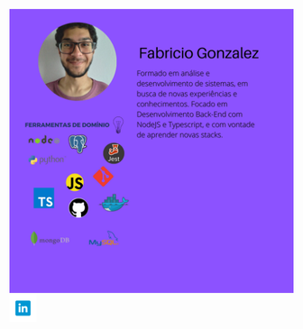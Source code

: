 ![Imagem de perfil](https://github.com/FabricioGonzalez/FabricioGonzalez/blob/main/paginaprincipal.png?raw=true)
[![LinkedIn profile](https://github.com/FabricioGonzalez/FabricioGonzalez/blob/main/Linkedin.png)](https://www.linkedin.com/in/fabricio-gonzalez-fran%C3%A7a-ribeiro-3b642a17a/ "Redirect to profile on linkedIn")
<!--
**FabricioGonzalez/FabricioGonzalez** is a ✨ _special_ ✨ repository because its `README.md` (this file) appears on your GitHub profile.

Here are some ideas to get you started:

- 🔭 I’m currently working on ...
- 🌱 I’m currently learning ...
- 👯 I’m looking to collaborate on ...
- 🤔 I’m looking for help with ...
- 💬 Ask me about ...
- 📫 How to reach me: ...
- 😄 Pronouns: ...
- ⚡ Fun fact: ...
-->
